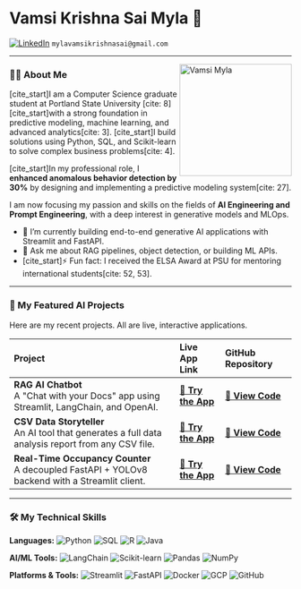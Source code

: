 # Vamsi Krishna Sai Myla 👋

<a href="https://linkedin.com/in/vamsimyla"><img src="https://img.shields.io/badge/LinkedIn-0077B5?style=for-the-badge&logo=linkedin&logoColor=white" alt="LinkedIn"></a>
`mylavamsikrishnasai@gmail.com`

--- 
<img src="PASTE_YOUR_COPIED_IMAGE_URL_HERE" alt="Vamsi Myla" width="200" align="right">

### 👨‍💻 About Me

[cite_start]I am a Computer Science graduate student at Portland State University [cite: 8] [cite_start]with a strong foundation in predictive modeling, machine learning, and advanced analytics[cite: 3]. [cite_start]I build solutions using Python, SQL, and Scikit-learn to solve complex business problems[cite: 4].

[cite_start]In my professional role, I **enhanced anomalous behavior detection by 30%** by designing and implementing a predictive modeling system[cite: 27].

I am now focusing my passion and skills on the fields of **AI Engineering and Prompt Engineering**, with a deep interest in generative models and MLOps.

- 🔭 I’m currently building end-to-end generative AI applications with Streamlit and FastAPI.
- 🌱 Ask me about RAG pipelines, object detection, or building ML APIs.
- [cite_start]⚡ Fun fact: I received the ELSA Award at PSU for mentoring international students[cite: 52, 53].

---

### 🚀 My Featured AI Projects

Here are my recent projects. All are live, interactive applications.

| Project | Live App Link | GitHub Repository |
| :--- | :--- | :--- |
| **RAG AI Chatbot** <br/> A "Chat with your Docs" app using Streamlit, LangChain, and OpenAI. | [**🚀 Try the App**](https://ragchatbotvm.streamlit.app/) | [**📄 View Code**](https://github.com/VamsiMyla916/RAG-chatbot-streamlit) |
| **CSV Data Storyteller** <br/> An AI tool that generates a full data analysis report from any CSV file. | [**🚀 Try the App**](https://csv-data-story-teller-vm.streamlit.app/) | [**📄 View Code**](https://github.com/VamsiMyla916/csv-data-story-teller) |
| **Real-Time Occupancy Counter** <br/> A decoupled FastAPI + YOLOv8 backend with a Streamlit client. | [**🚀 Try the App**](https://cv-api-vm.streamlit.app/) | [**📄 View Code**](https://github.com/VamsiMyla916/cv-api) |

---

### 🛠️ My Technical Skills

**Languages:**
![Python](https://img.shields.io/badge/Python-3776AB?style=for-the-badge&logo=python&logoColor=white)
![SQL](https://img.shields.io/badge/SQL-4479A1?style=for-the-badge&logo=postgresql&logoColor=white)
![R](https://img.shields.io/badge/R-276DC3?style=for-the-badge&logo=r&logoColor=white)
![Java](https://img.shields.io/badge/Java-ED8B00?style=for-the-badge&logo=openjdk&logoColor=white)

**AI/ML Tools:**
![LangChain](https://img.shields.io/badge/LangChain-009688?style=for-the-badge&logo=langchain&logoColor=white)
![Scikit-learn](https://img.shields.io/badge/scikit--learn-%23F7931E.svg?style=for-the-badge&logo=scikit-learn&logoColor=white)
![Pandas](https://img.shields.io/badge/pandas-%23150458.svg?style=for-the-badge&logo=pandas&logoColor=white)
![NumPy](https://img.shields.io/badge/numpy-%23013243.svg?style=for-the-badge&logo=numpy&logoColor=white)

**Platforms & Tools:**
![Streamlit](https://img.shields.io/badge/Streamlit-FF4B4B?style=for-the-badge&logo=Streamlit&logoColor=white)
![FastAPI](https://img.shields.io/badge/FastAPI-009688?style=for-the-badge&logo=fastapi&logoColor=white)
![Docker](https://img.shields.io/badge/Docker-2496ED?style=for-the-badge&logo=docker&logoColor=white)
![GCP](https://img.shields.io/badge/Google_Cloud-4285F4?style=for-the-badge&logo=google-cloud&logoColor=white)
![GitHub](https://img.shields.io/badge/GitHub-181717?style=for-the-badge&logo=github&logoColor=white)

